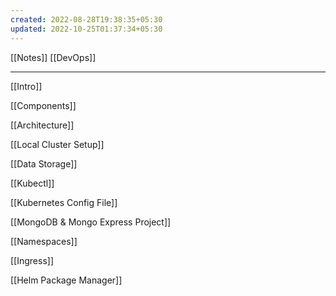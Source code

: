 ```yaml
---
created: 2022-08-28T19:38:35+05:30
updated: 2022-10-25T01:37:34+05:30
---
```

[[Notes]]
[[DevOps]]

---

[[Intro]]

[[Components]]

[[Architecture]]

[[Local Cluster Setup]]

[[Data Storage]]

[[Kubectl]]

[[Kubernetes Config File]]

[[MongoDB & Mongo Express Project]]

[[Namespaces]]

[[Ingress]]

[[Helm Package Manager]]